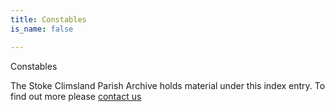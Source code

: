 ```yaml
---
title: Constables
is_name: false

---
```


Constables


The Stoke Climsland Parish Archive holds material under this index entry. To find out more please [contact us](/contact/)
